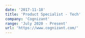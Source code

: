 ```yaml
---
date: '2017-11-18'
title: 'Product Specialist - Tech'
company: 'Cognizant'
range: 'July 2020 - Present'
url: 'https://www.cognizant.com/'
---
```


